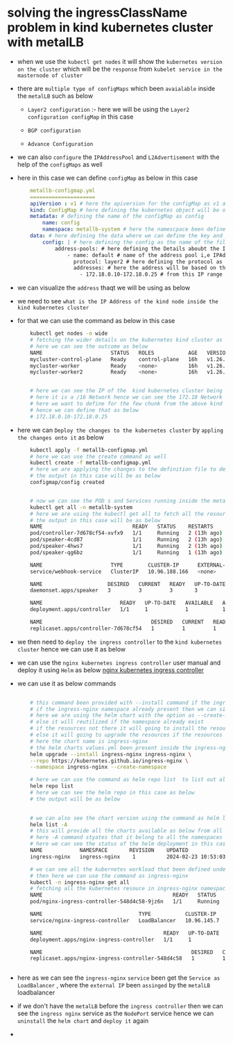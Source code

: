 # solving the ingressClassName problem in kind kubernetes cluster with metalLB

- when we use the `kubectl get nodes` it will show the `kubernetes version on the cluster` which will be the `response` from `kubelet service in the  masternode of cluster`

- there are `multiple type of configMaps` which been `avaialable` inside the `metalLB` such as below
  
  - `Layer2 configuration` :- here we will be using the `Layer2 configuration configMap` in this case
  
  - `BGP configuration`
  
  - `Advance Configuration`   

- we can also `configure` the `IPAddressPool` and `L2Advertisement` with the help of the `configMaps` as well

- here in this case we can define `configMap` as below in this case

    
    ```yaml
        metallb-configmap.yml
        =====================
        apiVersion : v1 # here the apiversion for the configMap as v1 as it belong to the core group
        kind: ConfigMap # here defining the kubernetes object will be of the type as configMap
        metadata: # defining the name of the configMap as config
            name: config
            namespace: metallb-system # here the namescpace been defined as metallb-system 
        data: # here defining the data where we can define the key and value as env variable or as file name and value 
            config: | # here defining the config as the name of the file that we will be using
                address-pools: # here defining the Details aboubt the IpAddressPool inside the metallb-system namespace
                    - name: default # name of the address pool i,e IPAddressPool as default
                      protocol: layer2 # here defining the protocol as layer2 in this case
                      addresses: # here the address will be based on the IP address kind kubernetes node by using the command as kubectl get node -o wide 
                        - 172.18.0.10-172.18.0.25 # from this IP range the mketalB will assign the external IP to the kubernetes Service as LoadBalancer

    ```

- we can visualize the `address` thaqt we will be using as below 

- we need to see `what is the IP Address of the kind node inside the kind kubernetes cluster`

- for that we can use the command as below in this case

    
    ```bash
        kubectl get nodes -o wide
        # fetching the wider details on the kubernetes kind cluster as below 
        # here we can see the outcome as below 
        NAME                      STATUS   ROLES           AGE   VERSION   INTERNAL-IP   EXTERNAL-IP   OS-IMAGE             KERNEL-VERSION     CONTAINER-RUNTIME
        mycluster-control-plane   Ready    control-plane   16h   v1.26.0   172.18.0.4    <none>        Ubuntu 22.04.1 LTS   6.5.0-18-generic   containerd://1.6.12
        mycluster-worker          Ready    <none>          16h   v1.26.0   172.18.0.2    <none>        Ubuntu 22.04.1 LTS   6.5.0-18-generic   containerd://1.6.12
        mycluster-worker2         Ready    <none>          16h   v1.26.0   172.18.0.3    <none>        Ubuntu 22.04.1 LTS   6.5.0-18-generic   containerd://1.6.12


        # here we can see the IP of the  kind kubernetes cluster being as 172.18.0.0-172.18.255.255
        # here it is a /16 Network hence we can see the 172.18 Network in here
        # here we want to define for the few chunk from the above kind kubernetes node range
        # hence we can define that as below 
        # 172.18.0.10-172.18.0.25

    ```

- here we can `Deploy the changes to the kubernetes cluster` by `appling the changes onto it` as below 

    ```bash
        kubectl apply -f metallb-configmap.yml
        # here we can use the create command as well 
        kubectl create -f metallb-configmap.yml
        # here we are applying the changes to the definition file to deploy the configMap onto the metallb-system namespace
        # the output in this case will be as below 
        configmap/config created


        # now we can see the POD s and Services running inside the metallb-systenamespace as below
        kubectl get all -n metallb-system
        # here we are using the kubectl get all to fetch all the resource inside the metallb-system namespace
        # the output in this case will be as below 
        NAME                             READY   STATUS    RESTARTS      AGE
        pod/controller-7d678cf54-xvfx9   1/1     Running   2 (13h ago)   18h
        pod/speaker-4cd87                1/1     Running   2 (13h ago)   18h
        pod/speaker-4hws7                1/1     Running   2 (13h ago)   18h
        pod/speaker-qg6bz                1/1     Running   1 (13h ago)   18h

        NAME                      TYPE        CLUSTER-IP      EXTERNAL-IP   PORT(S)   AGE
        service/webhook-service   ClusterIP   10.96.188.166   <none>        443/TCP   18h

        NAME                     DESIRED   CURRENT   READY   UP-TO-DATE   AVAILABLE   NODE SELECTOR            AGE
        daemonset.apps/speaker   3         3         3       3            3           kubernetes.io/os=linux   18h

        NAME                         READY   UP-TO-DATE   AVAILABLE   AGE
        deployment.apps/controller   1/1     1            1           18h

        NAME                                   DESIRED   CURRENT   READY   AGE
        replicaset.apps/controller-7d678cf54   1         1         1       18h


    ```

- we then need to `deploy the ingress controller` to the `kind kubernetes cluster` hence we can use it as below 

- we can use the `nginx kubernetes ingress controller` user manual and deploy it using `Helm` as below [nginx kubernetes ingress controller](https://kubernetes.github.io/ingress-nginx/user-guide/nginx-configuration/)

- we can use it as below commands

    ```bash
        
        # this command been provided with --install command if the ingress-nginx namespace not there then it will going to install the chart
        # if the ingress-nginx namespace already present then we can simply upgrade using the helm chart
        # here we are using the helm chart with the option as --create-namespace if the namespace not there it will going to create the namespace
        # else it will reutilized if the namespace already exist
        # if the resources not there it will going to install the resources as the --install been provided
        # else it will going to upgrade the resources if the resources already exists 
        # here the chart name is ingress-nginx
        # the helm charts values.yml been present inside the ingress-nginx folder 
        helm upgrade --install ingress-nginx ingress-nginx \
        --repo https://kubernetes.github.io/ingress-nginx \
        --namespace ingress-nginx --create-namespace

        # here we can use the command as helm repo list  to list out all the repo in the kubernetes cluster
        helm repo list
        # here we can see the helm repo in this case as below 
        # the output will be as below 
        

        # we can also see the chart version using the command as helm list -a
        helm list -A
        # this will provide all the charts available as below from all the namespaces
        # here -A command styates that it belong to all the namespaces
        # here we can see the status of the helm deployment in this case
        NAME         	NAMESPACE    	REVISION	UPDATED                                	STATUS  	CHART              	 APP VERSION
        ingress-nginx	ingress-nginx	 1       	2024-02-23 10:53:03.022473689 +0530 IST	deployed	nginx-ingress-1.1.3	 3.4.3

        # we can see all the kubernetes workload that been defined under the ingress-nginx namespace
        # then here we can use the command as ingress-nginx
        kubectl -n ingress-nginx get all
        # fetching all the kubernetes resouce in ingress-nginx namespace
        NAME                                          READY   STATUS    RESTARTS      AGE
        pod/nginx-ingress-controller-548d4c58-9jz6n   1/1     Running   1 (13h ago)   15h

        NAME                               TYPE           CLUSTER-IP    EXTERNAL-IP   PORT(S)                      AGE
        service/nginx-ingress-controller   LoadBalancer   10.96.145.7   172.18.0.11   80:30502/TCP,443:30565/TCP   15h

        NAME                                       READY   UP-TO-DATE   AVAILABLE   AGE
        deployment.apps/nginx-ingress-controller   1/1     1            1           15h

        NAME                                                DESIRED   CURRENT   READY   AGE
        replicaset.apps/nginx-ingress-controller-548d4c58   1         1         1       15h

    

    ```

- here as we can see the `ingress-nginx` `service` been get the `Service as LoadBalancer` , where the `external IP` been `assinged` by the `metalLB` loadbalancer

- if we don't  have the `metalLB` before the `ingress controller` then we can see the `ingress nginx` service as the `NodePort` service hence we can `uninstall` the `helm chart` and `deploy it` again

- 